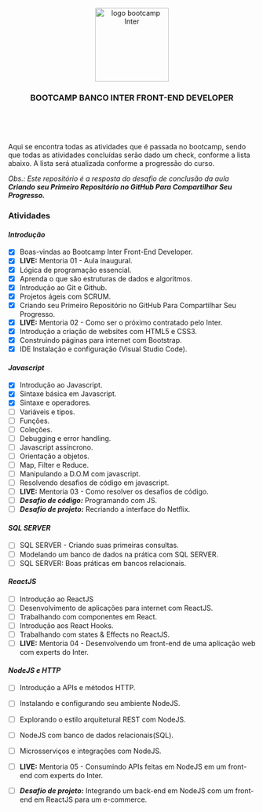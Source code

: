 <div align="center">
<br>
  <img src="https://hermes.digitalinnovation.one/tracks/f00290e5-b695-4ef6-b88a-d5aae004bd66.png" alt="logo bootcamp Inter" width="150">
<br>
</div>

<h3 align="center">BOOTCAMP BANCO INTER FRONT-END DEVELOPER</h3>
<br>
<br>
<br>

Aqui se encontra todas as atividades que é passada no bootcamp, sendo que todas as atividades concluídas serão dado um check, conforme a lista abaixo. A lista será atualizada conforme a progressão do curso.

*Obs.: Este repositório é a resposta do desafio de conclusão da aula **Criando seu Primeiro Repositório no GitHub Para Compartilhar Seu Progresso.***

### Atividades

#### *Introdução*

- [x] Boas-vindas ao Bootcamp Inter Front-End Developer.
- [x] **LIVE:** Mentoria 01 - Aula inaugural.
- [x] Lógica de programação essencial.
- [x] Aprenda o que são estruturas de dados e algoritmos.
- [x] Introdução ao Git e Github.
- [x] Projetos ágeis com SCRUM.
- [x] Criando seu Primeiro Repositório no GitHub Para Compartilhar Seu Progresso.
- [x] **LIVE:** Mentoria 02 - Como ser o próximo contratado pelo Inter.
- [x] Introdução a criação de websites com HTML5 e CSS3.
- [x] Construindo páginas para internet com Bootstrap.
- [x] IDE Instalação e configuração (Visual Studio Code).

#### *Javascript*

- [x] Introdução ao Javascript.
- [x] Sintaxe básica em Javascript.
- [x] Sintaxe e operadores.
- [ ] Variáveis e tipos.
- [ ] Funções.
- [ ] Coleções.
- [ ] Debugging e error handling.
- [ ] Javascript assíncrono.
- [ ] Orientação a objetos.
- [ ] Map, Filter e Reduce.
- [ ] Manipulando a D.O.M com javascript.
- [ ] Resolvendo desafios de código em javascript.
- [ ] **LIVE:** Mentoria 03 - Como resolver os desafios de código.
- [ ] ***Desafio de código:*** Programando com JS.
- [ ] ***Desafio de projeto:*** Recriando a interface do Netflix.

#### *SQL SERVER*

- [ ] SQL SERVER - Criando suas primeiras consultas.
- [ ] Modelando um banco de dados na prática com SQL SERVER.
- [ ] SQL SERVER: Boas práticas em bancos relacionais.

#### *ReactJS*

- [ ] Introdução ao ReactJS
- [ ] Desenvolvimento de aplicações para internet com ReactJS.
- [ ] Trabalhando com componentes em React.
- [ ] Introdução aos React Hooks.
- [ ] Trabalhando com states & Effects no ReactJS.
- [ ] **LIVE:** Mentoria 04 - Desenvolvendo um front-end de uma aplicação web com experts do Inter.

#### *NodeJS e HTTP*

- [ ] Introdução a APIs e métodos HTTP.
- [ ] Instalando e configurando seu ambiente NodeJS.
- [ ] Explorando o estilo arquitetural REST com NodeJS.
- [ ] NodeJS com banco de dados relacionais(SQL).
- [ ] Microsserviços e integrações com NodeJS.
- [ ] **LIVE:** Mentoria 05 - Consumindo APIs feitas em NodeJS em um front-end com experts do Inter.
- [ ] ***Desafio de projeto:*** Integrando um back-end em NodeJS com um front-end em ReactJS para um e-commerce.

